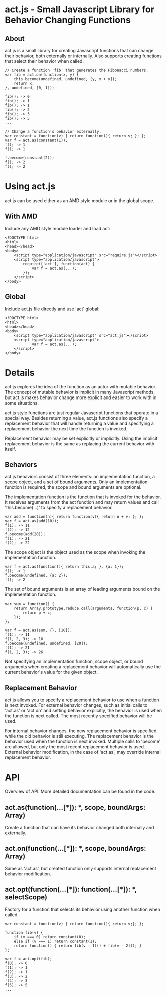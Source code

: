 # act.js - Small Javascript Library for Behavior Changing Functions #

## About ##
act.js is a small library for creating Javascript functions that can change
their behavior, both externally or internally. Also supports creating functions
that select their behavior when called.

    // Create a function 'fib' that generates the Fibonacci numbers.
    var fib = act.on(function(x, y) {
        this.become(undefined, undefined, [y, x + y]);
        return x;
    }, undefined, [0, 1]);
    
    fib(); -> 0
    fib(); -> 1
    fib(); -> 1
    fib(); -> 2
    fib(); -> 3
    fib(); -> 5
    ...

    // Change a function's behavior externally.
    var constant = function(v) { return function(){ return v; }; };
    var f = act.as(constant(1));
    f(); -> 1
    f(); -> 1
    
    f.become(constant(2));
    f(); -> 2
    f(); -> 2


# Using act.js #
act.js can be used either as an AMD style module or in the global scope.

## With AMD ##
Include any AMD style module loader and load act:

    <!DOCTYPE html>
    <html>
    <head></head>
    <body>
        <script type="application/javascript" src="require.js"></script>
        <script type="application/javascript">
            require(['act'], function(act) {
                var f = act.as(...);
            });
        </script>
    </body>

## Global ##
Include act.js file directly and use 'act' global:

    <!DOCTYPE html>
    <html>
    <head></head>
    <body>
        <script type="application/javascript" src="act.js"></script>
        <script type="application/javascript">
                var f = act.as(...);
        </script>
    </body>

# Details #
act.js explores the idea of the function as an actor with mutable behavior.
The concept of mutable behavior is implicit in many Javascript methods, but
act.js makes behavior change more explicit and easier to work with in some
situations.

act.js style functions are just regular Javascript functions that operate in a
special way. Besides returning a value, act.js functions also  specify a
replacement behavior that will handle returning a value and specifying a
replacement behavior the next time the function is invoked.

Replacement behavior may be set explicitly or implicitly. Using the implicit 
replacement behavior is the same as replacing the current behavior
with itself.

## Behaviors ##
act.js behaviors consist of three elements: an implementation function, a
scope object, and a set of bound arguments. Only an implementation function is
required, the scope and bound arguments are optional.

The implementation function is the function that is invoked for the behavior.
It receives arguments from the act function and may return
values and call 'this.become(...)' to specify a replacement behavior.

    var add = function(n){ return function(v){ return n + v; }; };
    var f = act.as(add(10));
    f(1); -> 11
    f(2); -> 12
    f.become(add(20));
    f(1); -> 21
    f(2); -> 22

The scope object is the object used as the scope when invoking the
implementation function.

    var f = act.as(function(){ return this.a; }, {a: 1});
    f(); -> 1
    f.become(undefined, {a: 2});
    f(); -> 2

The set of bound arguments is an array of leading arguments bound on the
implementation function.

    var sum = function() {
        return Array.prototype.reduce.call(arguments, function(p, c) {
            return p + c;
        });
    };
    
    var f = act.as(sum, {}, [10]);
    f(1); -> 11
    f(1, 2, 3); -> 16
    f.become(undefined, undefined, [20]);
    f(1); -> 21
    f(1, 2, 3); -> 26

Not specifying an implementation function, scope object, or bound arguments when
creating a replacement behavior will automatically use the current behavior's
value for the given object.

## Replacement Behavior ##
act.js allows you to specify a replacement behavior to use when a function is next
invoked. For external behavior changes, such as initial calls to 'act.as' or
'act.on' and setting behavior explicitly, the behavior is used when the function
is next called. The most recently specified behavior will be used.

For internal behavior changes, the new replacement behavior is specified while
the old behavior is still executing. The replacement behavior is the behavior 
used when the function is next invoked. Multiple calls to 'become' are
allowed, but only the most recent replacement behavior is used. External
behavior modification, in the case of 'act.as', may override internal
replacement behavior.


# API #
Overview of API. More detailed documentation can be found in the code.

## act.as(function(...[\*]): \*, scope, boundArgs: Array) ##
Create a function that can have its behavior changed both internally and
externally.

## act.on(function(...[\*]): \*, scope, boundArgs: Array) ##
Same as 'act.as', but created function only supports internal replacement 
behavior modification.

## act.opt(function(...[\*]): function(...[\*]): \*, selectScope) ##
Factory for a function that selects its behavior using another function when
called.

    var constant = function(v) { return function(){ return v;}; };
    
    function fib(v) {
        if (v === 0) return constant(0);
        else if (v === 1) return constant(1);
        return function() { return fib(v - 1)() + fib(v - 2)(); } 
    };
    
    var f = act.opt(fib);
    f(0); -> 0
    f(1); -> 1
    f(2); -> 1
    f(3); -> 2
    f(4); -> 3
    f(5); -> 5
    ...
